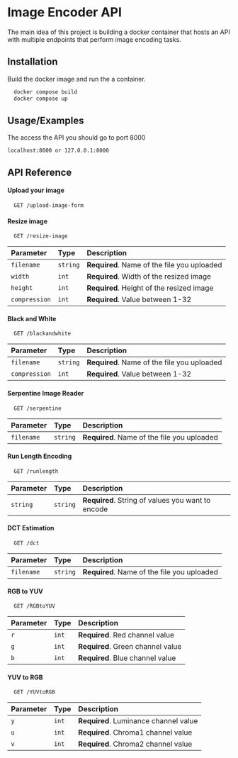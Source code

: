 
# Image Encoder API

The main idea of this project is building a docker container that hosts an API with multiple endpoints that perform image encoding tasks.




## Installation

Build the docker image and run the a container.
```bash
  docker compose build
  docker compose up
```

    
## Usage/Examples

The access the API you should go to port 8000
```
localhost:8000 or 127.0.0.1:8000
```


## API Reference

#### Upload your image
```http
  GET /upload-image-form
```

#### Resize image

```http
  GET /resize-image
```

| Parameter | Type     | Description                       |
| :-------- | :------- | :-------------------------------- |
| `filename`      | `string` | **Required**. Name of the file you uploaded |
| `width`      | `int` | **Required**. Width of the resized image |
| `height`      | `int` | **Required**. Height of the resized image |
| `compression`      | `int` | **Required**. Value between 1-32 |

#### Black and White

```http
  GET /blackandwhite
```

| Parameter | Type     | Description                       |
| :-------- | :------- | :-------------------------------- |
| `filename`      | `string` | **Required**. Name of the file you uploaded |
| `compression`      | `int` | **Required**. Value between 1-32 |

#### Serpentine Image Reader
```http
  GET /serpentine
```

| Parameter | Type     | Description                       |
| :-------- | :------- | :-------------------------------- |
| `filename`      | `string` | **Required**. Name of the file you uploaded |

#### Run Length Encoding
```http
  GET /runlength
```

| Parameter | Type     | Description                       |
| :-------- | :------- | :-------------------------------- |
| `string`      | `string` | **Required**. String of values you want to encode |


#### DCT Estimation
```http
  GET /dct
```

| Parameter | Type     | Description                       |
| :-------- | :------- | :-------------------------------- |
| `filename`      | `string` | **Required**. Name of the file you uploaded |

#### RGB to YUV
```http
  GET /RGBtoYUV
```

| Parameter | Type     | Description                       |
| :-------- | :------- | :-------------------------------- |
| `r`      | `int` | **Required**. Red channel value |
| `g`      | `int` | **Required**. Green channel value |
| `b`      | `int` | **Required**. Blue channel value |

#### YUV to RGB
```http
  GET /YUVtoRGB
```

| Parameter | Type     | Description                       |
| :-------- | :------- | :-------------------------------- |
| `y`      | `int` | **Required**. Luminance channel value |
| `u`      | `int` | **Required**. Chroma1 channel value |
| `v`      | `int` | **Required**. Chroma2 channel value |



